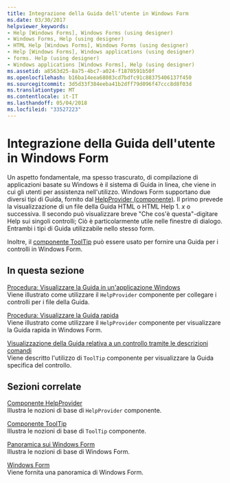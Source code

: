 ```yaml
---
title: Integrazione della Guida dell'utente in Windows Form
ms.date: 03/30/2017
helpviewer_keywords:
- Help [Windows Forms], Windows Forms (using designer)
- Windows Forms, Help (using designer)
- HTML Help [Windows Forms], Windows Forms (using designer)
- Help [Windows Forms], Windows applications (using designer)
- forms. Help (using designer)
- Windows applications [Windows Forms], Help (using designer)
ms.assetid: a8563d25-8a75-4bc7-a024-f1870591b50f
ms.openlocfilehash: b16ba14eea68083cd7bdfc91c88375406137f450
ms.sourcegitcommit: 3d5d33f384eeba41b2dff79d096f47ccc8d8f03d
ms.translationtype: MT
ms.contentlocale: it-IT
ms.lasthandoff: 05/04/2018
ms.locfileid: "33527223"
---
```

# <a name="integrating-user-help-in-windows-forms"></a>Integrazione della Guida dell'utente in Windows Form
Un aspetto fondamentale, ma spesso trascurato, di compilazione di applicazioni basate su Windows è il sistema di Guida in linea, che viene in cui gli utenti per assistenza nell'utilizzo. Windows Form supportano due diversi tipi di Guida, fornito dal [HelpProvider (componente)](../../../../docs/framework/winforms/controls/helpprovider-component-windows-forms.md). Il primo prevede la visualizzazione di un file della Guida HTML o HTML Help 1. *x* o successiva. Il secondo può visualizzare breve "Che cos'è questa"-digitare Help sui singoli controlli; Ciò è particolarmente utile nelle finestre di dialogo. Entrambi i tipi di Guida utilizzabile nello stesso form.  
  
 Inoltre, il [componente ToolTip](../../../../docs/framework/winforms/controls/tooltip-component-windows-forms.md) può essere usato per fornire una Guida per i controlli in Windows Form.  
  
## <a name="in-this-section"></a>In questa sezione  
 [Procedura: Visualizzare la Guida in un'applicazione Windows](../../../../docs/framework/winforms/advanced/how-to-provide-help-in-a-windows-application.md)  
 Viene illustrato come utilizzare il `HelpProvider` componente per collegare i controlli per i file della Guida.  
  
 [Procedura: Visualizzare la Guida rapida](../../../../docs/framework/winforms/advanced/how-to-display-pop-up-help.md)  
 Viene illustrato come utilizzare il `HelpProvider` componente per visualizzare la Guida rapida in Windows Form.  
  
 [Visualizzazione della Guida relativa a un controllo tramite le descrizioni comandi](../../../../docs/framework/winforms/advanced/control-help-using-tooltips.md)  
 Viene descritto l'utilizzo di `ToolTip` componente per visualizzare la Guida specifica del controllo.  
  
## <a name="related-sections"></a>Sezioni correlate  
 [Componente HelpProvider](../../../../docs/framework/winforms/controls/helpprovider-component-windows-forms.md)  
 Illustra le nozioni di base di `HelpProvider` componente.  
  
 [Componente ToolTip](../../../../docs/framework/winforms/controls/tooltip-component-windows-forms.md)  
 Illustra le nozioni di base di `ToolTip` componente.  
  
 [Panoramica sui Windows Form](../../../../docs/framework/winforms/windows-forms-overview.md)  
 Illustra le nozioni di base di Windows Form.  
  
 [Windows Form](../../../../docs/framework/winforms/index.md)  
 Viene fornita una panoramica di Windows Form.
